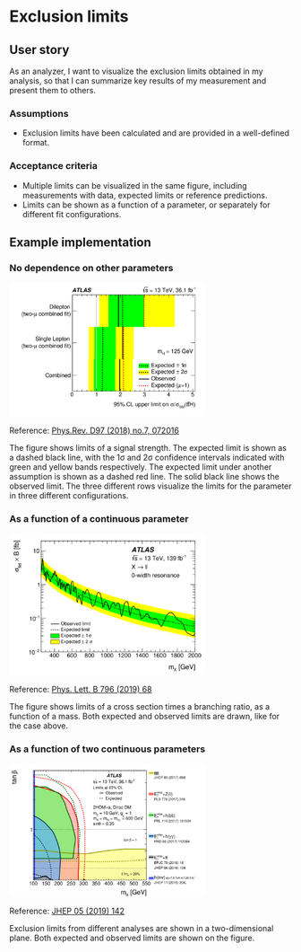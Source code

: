 # Exclusion limits

## User story
As an analyzer, I want to visualize the exclusion limits obtained in my analysis, so that I can summarize key results of my measurement and present them to others.

### Assumptions
- Exclusion limits have been calculated and are provided in a well-defined format.

### Acceptance criteria
- Multiple limits can be visualized in the same figure, including measurements with data, expected limits or reference predictions.
- Limits can be shown as a function of a parameter, or separately for different fit configurations.

## Example implementation

### No dependence on other parameters

<img src="figures/exclusion-limits-categories.png" alt="exclusion limits without dependence on additional parameters" width="350"/>

Reference: [Phys.Rev. D97 (2018) no.7, 072016](https://doi.org/10.1103/PhysRevD.97.072016)

The figure shows limits of a signal strength.
The expected limit is shown as a dashed black line, with the 1σ and 2σ confidence intervals indicated with green and yellow bands respectively.
The expected limit under another assumption is shown as a dashed red line.
The solid black line shows the observed limit.
The three different rows visualize the limits for the parameter in three different configurations.

### As a function of a continuous parameter

<img src="figures/exclusion-limits-continuous.png" alt="exclusion limit as a function of a single parameter" width="350"/>

Reference: [Phys. Lett. B 796 (2019) 68](https://doi.org/10.1016/j.physletb.2019.07.016)

The figure shows limits of a cross section times a branching ratio, as a function of a mass.
Both expected and observed limits are drawn, like for the case above.

### As a function of two continuous parameters

<img src="figures/exclusion-limits-plane.png" alt="exclusion limits in a two-dimensional plane" width="350"/>

Reference: [JHEP 05 (2019) 142](https://doi.org/10.1007/JHEP05(2019)142)

Exclusion limits from different analyses are shown in a two-dimensional plane.
Both expected and observed limits are shown on the figure.